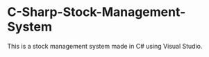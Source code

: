 # C-Sharp-Stock-Management-System
This is a stock management system made in C# using Visual Studio.
